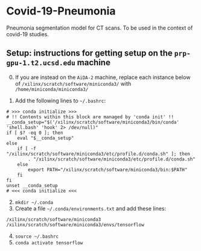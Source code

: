 # Covid-19-Pneumonia
Pneumonia segmentation model for CT scans. To be used in the context of covid-19 studies.

## Setup: instructions for getting setup on the `prp-gpu-1.t2.ucsd.edu` machine
0. If you are instead on the `AiDA-2` machine, replace each instance below of `/xilinx/scratch/software/miniconda3/` with `/home/miniconda/miniconda3/`

1. Add the following lines to `~/.bashrc`:
```
# >>> conda initialize >>>
# !! Contents within this block are managed by 'conda init' !!
__conda_setup="$('/xilinx/scratch/software/miniconda3/bin/conda' 'shell.bash' 'hook' 2> /dev/null)"
if [ $? -eq 0 ]; then
    eval "$__conda_setup"
else
    if [ -f "/xilinx/scratch/software/miniconda3/etc/profile.d/conda.sh" ]; then
        . "/xilinx/scratch/software/miniconda3/etc/profile.d/conda.sh"
    else
        export PATH="/xilinx/scratch/software/miniconda3/bin:$PATH"
    fi
fi
unset __conda_setup
# <<< conda initialize <<<
```
2. `mkdir ~/.conda`
3. Create a file `~/.conda/environments.txt` and add these lines:
```
/xilinx/scratch/software/miniconda3
/xilinx/scratch/software/miniconda3/envs/tensorflow
```
4. `source ~/.bashrc`
5. `conda activate tensorflow`
